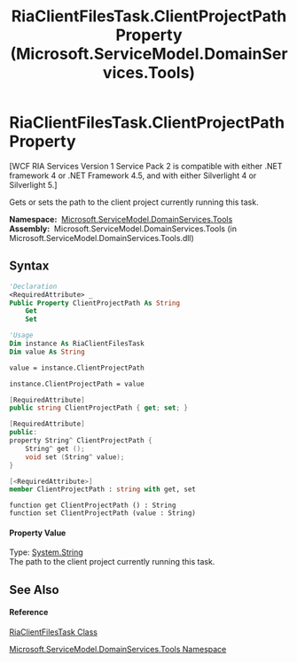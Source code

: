 ﻿---
title: RiaClientFilesTask.ClientProjectPath Property  (Microsoft.ServiceModel.DomainServices.Tools)
TOCTitle: ClientProjectPath Property
ms:assetid: P:Microsoft.ServiceModel.DomainServices.Tools.RiaClientFilesTask.ClientProjectPath
ms:mtpsurl: https://msdn.microsoft.com/en-us/library/microsoft.servicemodel.domainservices.tools.riaclientfilestask.clientprojectpath(v=VS.91)
ms:contentKeyID: 32336385
ms.date: 01/27/2012
mtps_version: v=VS.91
f1_keywords:
- Microsoft.ServiceModel.DomainServices.Tools.RiaClientFilesTask.ClientProjectPath
- Microsoft.ServiceModel.DomainServices.Tools.RiaClientFilesTask.get_ClientProjectPath
- Microsoft.ServiceModel.DomainServices.Tools.RiaClientFilesTask.set_ClientProjectPath
dev_langs:
- CSharp
- JScript
- VB
- FSharp
- c++
api_location:
- microsoft.servicemodel.domainservices.tools.dll
api_name:
- Microsoft.ServiceModel.DomainServices.Tools.RiaClientFilesTask.ClientProjectPath
- Microsoft.ServiceModel.DomainServices.Tools.RiaClientFilesTask.get_ClientProjectPath
- Microsoft.ServiceModel.DomainServices.Tools.RiaClientFilesTask.set_ClientProjectPath
api_type:
- Managed
topic_type:
- apiref
- kbSyntax
product_family_name: VS
ROBOTS: INDEX,FOLLOW
---

# RiaClientFilesTask.ClientProjectPath Property

\[WCF RIA Services Version 1 Service Pack 2 is compatible with either .NET framework 4 or .NET Framework 4.5, and with either Silverlight 4 or Silverlight 5.\]

Gets or sets the path to the client project currently running this task.

**Namespace:**  [Microsoft.ServiceModel.DomainServices.Tools](gg153739\(v=vs.91\).md)  
**Assembly:**  Microsoft.ServiceModel.DomainServices.Tools (in Microsoft.ServiceModel.DomainServices.Tools.dll)

## Syntax

``` vb
'Declaration
<RequiredAttribute> _
Public Property ClientProjectPath As String
    Get
    Set
```

``` vb
'Usage
Dim instance As RiaClientFilesTask
Dim value As String

value = instance.ClientProjectPath

instance.ClientProjectPath = value
```

``` csharp
[RequiredAttribute]
public string ClientProjectPath { get; set; }
```

``` c++
[RequiredAttribute]
public:
property String^ ClientProjectPath {
    String^ get ();
    void set (String^ value);
}
```

``` fsharp
[<RequiredAttribute>]
member ClientProjectPath : string with get, set
```

``` jscript
function get ClientProjectPath () : String
function set ClientProjectPath (value : String)
```

#### Property Value

Type: [System.String](https://msdn.microsoft.com/en-us/library/s1wwdcbf)  
The path to the client project currently running this task.  

## See Also

#### Reference

[RiaClientFilesTask Class](gg153747\(v=vs.91\).md)

[Microsoft.ServiceModel.DomainServices.Tools Namespace](gg153739\(v=vs.91\).md)

